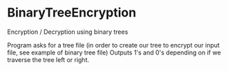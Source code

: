 BinaryTreeEncryption
====================

Encryption / Decryption using binary trees

Program asks for a tree file (in order to create our tree to encrypt our input file, see example of binary tree file)
Outputs 1's and 0's depending on if we traverse the tree left or right. 
